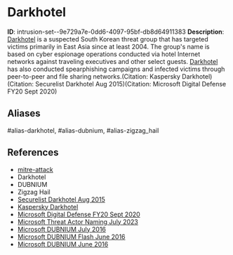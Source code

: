 # Darkhotel

**ID**: intrusion-set--9e729a7e-0dd6-4097-95bf-db8d64911383
**Description**: [Darkhotel](https://attack.mitre.org/groups/G0012) is a suspected South Korean threat group that has targeted victims primarily in East Asia since at least 2004. The group's name is based on cyber espionage operations conducted via hotel Internet networks against traveling executives and other select guests. [Darkhotel](https://attack.mitre.org/groups/G0012) has also conducted spearphishing campaigns and infected victims through peer-to-peer and file sharing networks.(Citation: Kaspersky Darkhotel)(Citation: Securelist Darkhotel Aug 2015)(Citation: Microsoft Digital Defense FY20 Sept 2020)

## Aliases
#alias-darkhotel, #alias-dubnium, #alias-zigzag_hail

## References
- [mitre-attack](https://attack.mitre.org/groups/G0012)
- Darkhotel
- DUBNIUM
- Zigzag Hail
- [Securelist Darkhotel Aug 2015](https://securelist.com/darkhotels-attacks-in-2015/71713/)
- [Kaspersky Darkhotel](https://media.kasperskycontenthub.com/wp-content/uploads/sites/43/2018/03/08070903/darkhotel_kl_07.11.pdf)
- [Microsoft Digital Defense FY20 Sept 2020](https://query.prod.cms.rt.microsoft.com/cms/api/am/binary/RWxPuf)
- [Microsoft Threat Actor Naming July 2023](https://learn.microsoft.com/en-us/microsoft-365/security/intelligence/microsoft-threat-actor-naming?view=o365-worldwide)
- [Microsoft DUBNIUM July 2016](https://www.microsoft.com/security/blog/2016/07/14/reverse-engineering-dubnium-stage-2-payload-analysis/)
- [Microsoft DUBNIUM Flash June 2016](https://www.microsoft.com/security/blog/2016/06/20/reverse-engineering-dubniums-flash-targeting-exploit/)
- [Microsoft DUBNIUM June 2016](https://www.microsoft.com/security/blog/2016/06/09/reverse-engineering-dubnium-2/)
